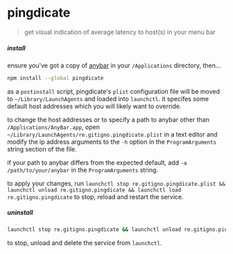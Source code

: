 
# pingdicate

> get visual indication of average latency to host(s) in your menu bar

##### install

ensure you've got a copy of [anybar](https://github.com/tonsky/AnyBar) in your `/Applications` directory, then...

```bash
npm install --global pingdicate
```

as a `postinstall` script, pingdicate's `plist` configuration file will be moved to `~/Library/LaunchAgents` and loaded into `launchctl`. it specifes some default host addresses which you will likely want to override.

to change the host addresses or to specify a path to anybar other than `/Applications/AnyBar.app`, open `~/Library/LaunchAgents/re.gitigno.pingdicate.plist` in a text editor and modify the ip address arguments to the `-h` option in the `ProgramArguments` string section of the file.

if your path to anybar differs from the expected default, add `-a /path/to/your/anybar` in the `ProgramArguments` string.

to apply your changes, run `launchctl stop re.gitigno.pingdicate.plist && launchctl unload re.gitigno.pingdicate && launchctl load re.gitigno.pingdicate` to stop, reload and restart the service.

##### uninstall

```bash
launchctl stop re.gitigno.pingdicate && launchctl unload re.gitigno.pingdicate && mv ~/Library/LaunchAgents/re.gitigno.pingdicate.plist ~/.Trash/
```

to stop, unload and delete the service from `launchctl`.
